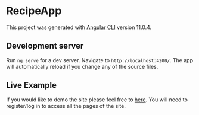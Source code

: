 # RecipeApp

This project was generated with [Angular CLI](https://github.com/angular/angular-cli) version 11.0.4.

## Development server

Run `ng serve` for a dev server. Navigate to `http://localhost:4200/`. The app will automatically reload if you change any of the source files.

## Live Example

If you would like to demo the site please feel free to [here](https://recipe-book-33fbc.web.app/). You will need to register/log in to access all the pages of the site.